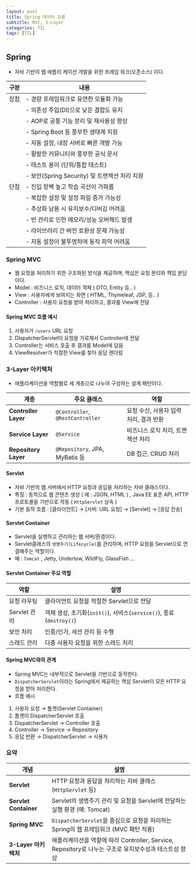 ```yaml
---
layout: post
title: Spring 데이터 흐름
subtitle: MVC, 3-Layer
categories: TIL
tags: [TIL]
---
```


## Spring 
- 자바 기반의 웹 애플리 케이션 개발을 위한 프레임 워크(오픈소스) 이다.   

| 구분   | 내용 |
|--------|------|
|  장점 | - 경량 프레임워크로 유연한 모듈화 가능 |
|        | - 의존성 주입(DI)으로 낮은 결합도 유지 |
|        | - AOP로 공통 기능 분리 및 재사용성 향상 |
|        | - Spring Boot 등 풍부한 생태계 지원 |
|        | - 자동 설정, 내장 서버로 빠른 개발 가능 |
|        | - 활발한 커뮤니티와 풍부한 공식 문서 |
|        | - 테스트 용이 (단위/통합 테스트) |
|        | - 보안(Spring Security) 및 트랜잭션 처리 지원 |
|  단점 | - 진입 장벽 높고 학습 곡선이 가파름 |
|        | - 복잡한 설정 및 설정 파일 증가 가능성 |
|        | - 추상화 남용 시 유지보수/디버깅 어려움 |
|        | - 빈 관리로 인한 메모리/성능 오버헤드 발생 |
|        | - 라이브러리 간 버전 호환성 문제 가능성 |
|        | - 자동 설정이 불투명하여 동작 파악 어려움 |

### Spring MVC
- 웹 요청을 처리하기 위한 구조화된 방식을 제공하며, 핵심은 요청 분리와 책임 분담이다.
- Model : 비즈니스 로직, 데이터 객체 ( DTO, Entity 등.. )
- View : 사용자에게 보여지는 화면 ( HTML, Thymeleaf, JSP, 등.. )
- Controller : 사용자 요청을 받아 처리하고, 결과를 View에 전달

#### Spring MVC 흐름 예시
1. 사용자가 ``/users`` URL 요청
2. DIspatcherServlet이 요청을 가로채서 Controller에 전달
3. Controller는 서비스 호출 후 결과를 Model에 담음
4. ViewResolver가 적절한 View를 찾아 응답 렌더링


### 3-Layer 아키텍처
- 애플리케이션을 역할별로 세 계층으로 나누어 구성하는 설계 패턴이다.   

| 계층                   | 주요 클래스                      | 역할                      |
| -------------------- | -------------------------------- | ----------------------- |
| **Controller Layer** | `@Controller`, `@RestController` | 요청 수신, 사용자 입력 처리, 결과 반환 |
| **Service Layer**    | `@Service`                       | 비즈니스 로직 처리, 트랜잭션 처리     |
| **Repository Layer** | `@Repository`, JPA, MyBatis 등    | DB 접근, CRUD 처리          |


#### Servlet
- 자바 기반의 웹 서버에서 HTTP 요청과 응답을 처리하는 자바 클래스이다.
- 특징 : 동적으로 웹 콘텐츠 생성 ( 예 : JSON, HTML ) , Java EE 표준 API, HTTP 프로토콜을 기반으로 작동 ( `HttpServlet` 상속 )
- 기본 동작 흐름 : [클라이언트] → [서버: URL 요청] → [Servlet] → [응답 전송] 

#### Servlet Container
- Servlet을 실행하고 관리하는 웹 서버/환경이다.
- Servlet클래스의 `생명주기(Lifecycle)`를 관리하며, HTTP 요청을 Servlet으로 연결해주는 역할이다.
- 예 : `Tomcat` , Jetty, Undertow, WildFly, GlassFish ...

#### Servlet Container 주요 역할

| 역할         | 설명                                                      |
| ---------- | ------------------------------------------------------- |
| 요청 라우팅     | 클라이언트 요청을 적절한 Servlet으로 전달                              |
| Servlet 관리 | 객체 생성, 초기화(`init()`), 서비스(`service()`), 종료(`destroy()`) |
| 보안 처리      | 인증/인가, 세션 관리 등 수행                                       |
| 스레드 관리     | 다중 사용자 요청을 위한 스레드 처리                                    |

#### Spring MVC와의 관계
- Spring MVC는 내부적으로 Servlet을 기반으로 동작한다.
- `DispatcherServlet`이라는 Spring에서 제공하는 핵심 Servlet이 모든 HTTP 요청을 받아 처리한다.
- 흐름 예시
1. 사용자 요청 → 톰캣(Servlet Container)
2. 톰캣이 DispatcherServlet 호출
3. DispatcherServlet → Controller 호출
4. Controller → Service → Repository
5. 응답 반환 → DispatcherServlet → 사용자


### 요약

| 개념                | 설명                                                                                      |
|---------------------|---------------------------------------------------------------------------------------------|
| **Servlet**         | HTTP 요청과 응답을 처리하는 자바 클래스 (`HttpServlet` 등)                                  |
| **Servlet Container** | Servlet의 생명주기 관리 및 요청을 Servlet에 전달하는 실행 환경 (예: Tomcat)                   |
| **Spring MVC**      | `DispatcherServlet`을 중심으로 요청을 처리하는 Spring의 웹 프레임워크 (MVC 패턴 적용)        |
| **3-Layer 아키텍처** | 애플리케이션을 역할에 따라 Controller, Service, Repository로 나누는 구조로 유지보수성과 테스트성 향상 |
